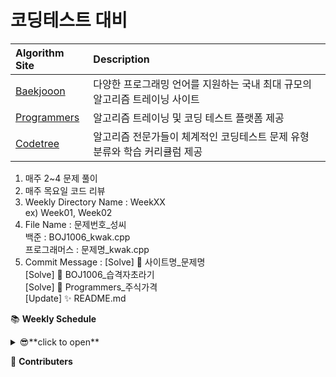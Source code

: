 # 코딩테스트 대비


|**Algorithm Site**|**Description**|
|:---|:---|
|[Baekjooon](https://www.acmicpc.net/)|다양한 프로그래밍 언어를 지원하는 국내 최대 규모의 알고리즘 트레이닝 사이트|
|[Programmers](https://programmers.co.kr/)|알고리즘 트레이닝 및 코딩 테스트 플랫폼 제공|
|[Codetree](https://www.codetree.ai/)|알고리즘 전문가들이 체계적인 코딩테스트 문제 유형 분류와 학습 커리큘럼 제공|  

  
1. 매주 2~4 문제 풀이  
2. 매주 목요일 코드 리뷰  
3. Weekly Directory Name : WeekXX  
ex) Week01, Week02  
4. File Name : 문제번호_성씨  
백준 : BOJ1006_kwak.cpp  
프로그래머스 : 문제명_kwak.cpp  
5. Commit Message : [Solve] 💯 사이트명_문제명  
  [Solve] 💯 BOJ1006_습격자초라기  
  [Solve] 💯 Programmers_주식가격  
  [Update] ✨ README.md  

📚 **Weekly Schedule**
<details>
<summary>😎**click to open**</summary>
<div markdown="1">

week01 : https://www.acmicpc.net/problem/13901  
week02 : 1. [https://www.acmicpc.net/problem/13758](https://www.acmicpc.net/problem/5620)
2. https://www.acmicpc.net/problem/17829  
week03 : 1. https://www.acmicpc.net/problem/11047 2. https://www.acmicpc.net/problem/1197 3. https://www.acmicpc.net/problem/1939
week04 : 1. https://www.acmicpc.net/problem/11404 2. https://www.acmicpc.net/problem/12865  
</div>
</details>

🤝 **Contributers**
